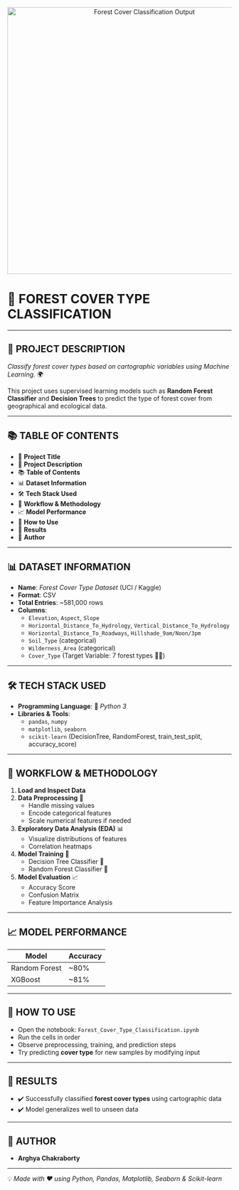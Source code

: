 <p align="center">
  <img src="ForestCover.jpg" alt="Forest Cover Classification Output" width="600"/>
</p>

# 🌲 **FOREST COVER TYPE CLASSIFICATION**

---

## 🧾 **PROJECT DESCRIPTION**
*Classify forest cover types based on cartographic variables using Machine Learning.* 🌍  

This project uses supervised learning models such as **Random Forest Classifier** and **Decision Trees** to predict the type of forest cover from geographical and ecological data.  

---

## 📚 **TABLE OF CONTENTS**
- 📌 **Project Title**
- 🧾 **Project Description**
- 📚 **Table of Contents**
- 📊 **Dataset Information**
- 🛠️ **Tech Stack Used**
- 🧠 **Workflow & Methodology**
- 📈 **Model Performance**
- 🧪 **How to Use**
- 🏁 **Results**
- 👥 **Author**

---

## 📊 **DATASET INFORMATION**
- **Name**: *Forest Cover Type Dataset* (UCI / Kaggle)  
- **Format**: CSV  
- **Total Entries**: ~581,000 rows  
- **Columns**:
  - `Elevation`, `Aspect`, `Slope`  
  - `Horizontal_Distance_To_Hydrology`, `Vertical_Distance_To_Hydrology`  
  - `Horizontal_Distance_To_Roadways`, `Hillshade_9am/Noon/3pm`  
  - `Soil_Type` (categorical)  
  - `Wilderness_Area` (categorical)  
  - `Cover_Type` (Target Variable: 7 forest types 🌲🌳)  

---

## 🛠️ **TECH STACK USED**
- **Programming Language**: 🐍 *Python 3*  
- **Libraries & Tools**:
  - `pandas`, `numpy`  
  - `matplotlib`, `seaborn`  
  - `scikit-learn` (DecisionTree, RandomForest, train_test_split, accuracy_score)  

---

## 🧠 **WORKFLOW & METHODOLOGY**
1. **Load and Inspect Data**  
2. **Data Preprocessing** 🧹  
   - Handle missing values  
   - Encode categorical features  
   - Scale numerical features if needed  
3. **Exploratory Data Analysis (EDA)** 📊  
   - Visualize distributions of features  
   - Correlation heatmaps  
4. **Model Training** 🤖  
   - Decision Tree Classifier 🌳  
   - Random Forest Classifier 🌲  
5. **Model Evaluation** 📈  
   - Accuracy Score  
   - Confusion Matrix  
   - Feature Importance Analysis  

---

## 📈 **MODEL PERFORMANCE**
| Model                  | Accuracy |
|-------------------------|----------|
| Random Forest           | ~80%     |
| XGBoost                 | ~81%     |

---

## 🧪 **HOW TO USE**
- Open the notebook: `Forest_Cover_Type_Classification.ipynb`  
- Run the cells in order  
- Observe preprocessing, training, and prediction steps  
- Try predicting **cover type** for new samples by modifying input  

---

## 🏁 **RESULTS**
- ✔️ Successfully classified **forest cover types** using cartographic data  
- ✔️ Model generalizes well to unseen data  

---

## 👥 **AUTHOR**
- **Arghya Chakraborty**  

---

💡 *Made with ❤️ using Python, Pandas, Matplotlib, Seaborn & Scikit-learn*
